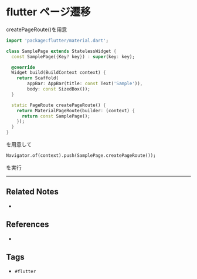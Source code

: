 # flutter ページ遷移
createPageRoute()を用意

```dart
import 'package:flutter/material.dart';

class SamplePage extends StatelessWidget {
  const SamplePage({Key? key}) : super(key: key);

  @override
  Widget build(BuildContext context) {
    return Scaffold(
        appBar: AppBar(title: const Text('Sample')),
        body: const SizedBox());
  }

  static PageRoute createPageRoute() {
    return MaterialPageRoute(builder: (context) {
      return const SamplePage();
    });
  }
}
```
を用意して
```dart
Navigator.of(context).push(SamplePage.createPageRoute());
```
を実行

---
## Related Notes
- 

## References
- 

## Tags
- `#flutter`